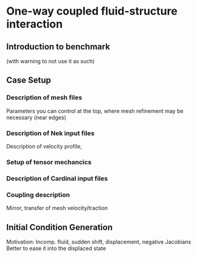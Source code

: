 # One-way coupled fluid-structure interaction

## Introduction to benchmark
(with warning to not use it as such)

## Case Setup

### Description of mesh files

  Parameters you can control at the top, where mesh refinement may be necessary (near edges)

### Description of Nek input files

  Description of velocity profile,

### Setup of tensor mechancics

### Description of Cardinal input files

### Coupling description
  Mirror, transfer of mesh velocity/traction

## Initial Condition Generation

  Motivation: Incomp. fluid, sudden shift, displacement, negative Jacobians
  Better to ease it into the displaced state


